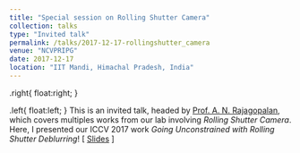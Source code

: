 ```yaml
---
title: "Special session on Rolling Shutter Camera" 
collection: talks
type: "Invited talk"
permalink: /talks/2017-12-17-rollingshutter_camera
venue: "NCVPRIPG"
date: 2017-12-17
location: "IIT Mandi, Himachal Pradesh, India"
---
```

.right{
    float:right;
}

.left{
    float:left;
}
   This is an invited talk, headed by [Prof. A. N. Rajagopalan](http://www.ee.iitm.ac.in/~raju/), which covers multiples works from our lab involving _Rolling Shutter Camera_. Here, I presented our ICCV 2017 work _Going Unconstrained with Rolling Shutter Deblurring_!         &#91; [Slides](https://drive.google.com/open?id=1y7Eb3jBU756K3mi84gv0DDREvQYGLDs8) &#93; 
    
